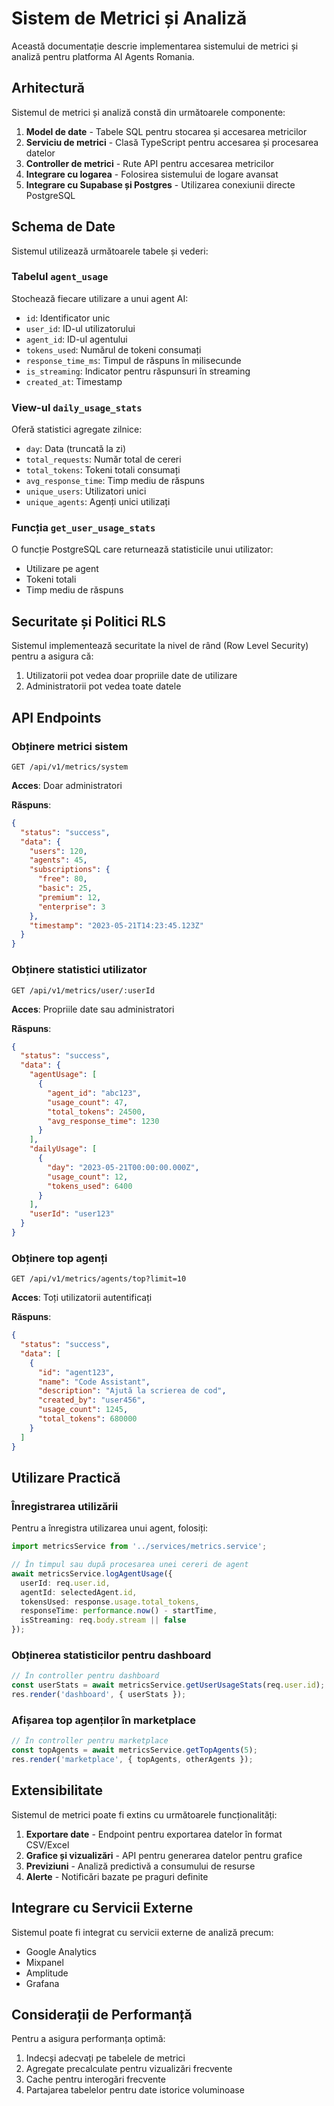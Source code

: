 # Sistem de Metrici și Analiză

Această documentație descrie implementarea sistemului de metrici și analiză pentru platforma AI Agents Romania.

## Arhitectură

Sistemul de metrici și analiză constă din următoarele componente:

1. **Model de date** - Tabele SQL pentru stocarea și accesarea metricilor
2. **Serviciu de metrici** - Clasă TypeScript pentru accesarea și procesarea datelor
3. **Controller de metrici** - Rute API pentru accesarea metricilor
4. **Integrare cu logarea** - Folosirea sistemului de logare avansat
5. **Integrare cu Supabase și Postgres** - Utilizarea conexiunii directe PostgreSQL

## Schema de Date

Sistemul utilizează următoarele tabele și vederi:

### Tabelul `agent_usage`

Stochează fiecare utilizare a unui agent AI:

- `id`: Identificator unic
- `user_id`: ID-ul utilizatorului
- `agent_id`: ID-ul agentului
- `tokens_used`: Numărul de tokeni consumați
- `response_time_ms`: Timpul de răspuns în milisecunde
- `is_streaming`: Indicator pentru răspunsuri în streaming
- `created_at`: Timestamp

### View-ul `daily_usage_stats`

Oferă statistici agregate zilnice:

- `day`: Data (truncată la zi)
- `total_requests`: Număr total de cereri
- `total_tokens`: Tokeni totali consumați
- `avg_response_time`: Timp mediu de răspuns
- `unique_users`: Utilizatori unici
- `unique_agents`: Agenți unici utilizați

### Funcția `get_user_usage_stats`

O funcție PostgreSQL care returnează statisticile unui utilizator:

- Utilizare pe agent
- Tokeni totali
- Timp mediu de răspuns

## Securitate și Politici RLS

Sistemul implementează securitate la nivel de rând (Row Level Security) pentru a asigura că:

1. Utilizatorii pot vedea doar propriile date de utilizare
2. Administratorii pot vedea toate datele

## API Endpoints

### Obținere metrici sistem

```
GET /api/v1/metrics/system
```

**Acces**: Doar administratori

**Răspuns**:
```json
{
  "status": "success",
  "data": {
    "users": 120,
    "agents": 45,
    "subscriptions": {
      "free": 80,
      "basic": 25,
      "premium": 12,
      "enterprise": 3
    },
    "timestamp": "2023-05-21T14:23:45.123Z"
  }
}
```

### Obținere statistici utilizator

```
GET /api/v1/metrics/user/:userId
```

**Acces**: Propriile date sau administratori

**Răspuns**:
```json
{
  "status": "success",
  "data": {
    "agentUsage": [
      {
        "agent_id": "abc123",
        "usage_count": 47,
        "total_tokens": 24500,
        "avg_response_time": 1230
      }
    ],
    "dailyUsage": [
      {
        "day": "2023-05-21T00:00:00.000Z",
        "usage_count": 12,
        "tokens_used": 6400
      }
    ],
    "userId": "user123"
  }
}
```

### Obținere top agenți

```
GET /api/v1/metrics/agents/top?limit=10
```

**Acces**: Toți utilizatorii autentificați

**Răspuns**:
```json
{
  "status": "success",
  "data": [
    {
      "id": "agent123",
      "name": "Code Assistant",
      "description": "Ajută la scrierea de cod",
      "created_by": "user456",
      "usage_count": 1245,
      "total_tokens": 680000
    }
  ]
}
```

## Utilizare Practică

### Înregistrarea utilizării

Pentru a înregistra utilizarea unui agent, folosiți:

```typescript
import metricsService from '../services/metrics.service';

// În timpul sau după procesarea unei cereri de agent
await metricsService.logAgentUsage({
  userId: req.user.id,
  agentId: selectedAgent.id,
  tokensUsed: response.usage.total_tokens,
  responseTime: performance.now() - startTime,
  isStreaming: req.body.stream || false
});
```

### Obținerea statisticilor pentru dashboard

```typescript
// În controller pentru dashboard
const userStats = await metricsService.getUserUsageStats(req.user.id);
res.render('dashboard', { userStats });
```

### Afișarea top agenților în marketplace

```typescript
// În controller pentru marketplace
const topAgents = await metricsService.getTopAgents(5);
res.render('marketplace', { topAgents, otherAgents });
```

## Extensibilitate

Sistemul de metrici poate fi extins cu următoarele funcționalități:

1. **Exportare date** - Endpoint pentru exportarea datelor în format CSV/Excel
2. **Grafice și vizualizări** - API pentru generarea datelor pentru grafice
3. **Previziuni** - Analiză predictivă a consumului de resurse
4. **Alerte** - Notificări bazate pe praguri definite

## Integrare cu Servicii Externe

Sistemul poate fi integrat cu servicii externe de analiză precum:

- Google Analytics
- Mixpanel
- Amplitude
- Grafana

## Considerații de Performanță

Pentru a asigura performanța optimă:

1. Indecși adecvați pe tabelele de metrici
2. Agregate precalculate pentru vizualizări frecvente
3. Cache pentru interogări frecvente
4. Partajarea tabelelor pentru date istorice voluminoase